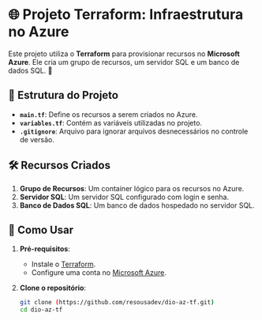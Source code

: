 # 🌐 Projeto Terraform: Infraestrutura no Azure

Este projeto utiliza o **Terraform** para provisionar recursos no **Microsoft Azure**. Ele cria um grupo de recursos, um servidor SQL e um banco de dados SQL. 🚀

## 📂 Estrutura do Projeto

- **`main.tf`**: Define os recursos a serem criados no Azure.
- **`variables.tf`**: Contém as variáveis utilizadas no projeto.
- **`.gitignore`**: Arquivo para ignorar arquivos desnecessários no controle de versão.

## 🛠️ Recursos Criados

1. **Grupo de Recursos**: Um container lógico para os recursos no Azure.
2. **Servidor SQL**: Um servidor SQL configurado com login e senha.
3. **Banco de Dados SQL**: Um banco de dados hospedado no servidor SQL.

## 🚀 Como Usar

1. **Pré-requisitos**:
   - Instale o [Terraform](https://www.terraform.io/downloads.html).
   - Configure uma conta no [Microsoft Azure](https://azure.microsoft.com/).

2. **Clone o repositório**:
   ```bash
   git clone (https://github.com/resousadev/dio-az-tf.git)
   cd dio-az-tf